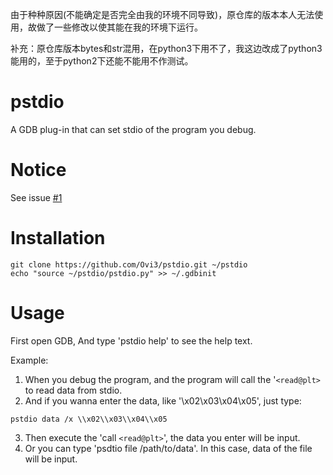 由于种种原因(不能确定是否完全由我的环境不同导致)，原仓库的版本本人无法使用，故做了一些修改以使其能在我的环境下运行。

补充：原仓库版本bytes和str混用，在python3下用不了，我这边改成了python3能用的，至于python2下还能不能用不作测试。

# pstdio

A GDB plug-in that can set stdio of the program you debug.

# Notice
See issue [#1](https://github.com/Ovi3/pstdio/issues/1)

# Installation
```
git clone https://github.com/Ovi3/pstdio.git ~/pstdio
echo "source ~/pstdio/pstdio.py" >> ~/.gdbinit
```

# Usage

First open GDB, And type 'pstdio help' to see the help text.

Example:
1. When you debug the program, and the program will call the '`<read@plt>` to read data from stdio.
2. And if you wanna enter the data, like '\x02\x03\x04\x05', just type:
```
pstdio data /x \\x02\\x03\\x04\\x05
```
3. Then execute the 'call `<read@plt>`', the data you enter will be input.
4. Or you can type 'psdtio file /path/to/data'. In this case, data of the file will be input.
